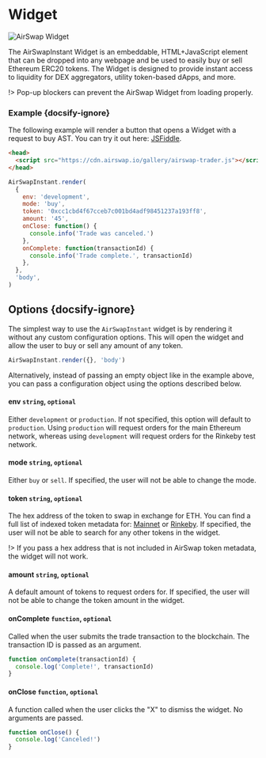 # Widget

![AirSwap Widget](../assets/dapps/widget.1.gif)

The AirSwapInstant Widget is an embeddable, HTML+JavaScript element that can be dropped into any webpage and be used to easily buy or sell Ethereum ERC20 tokens. The Widget is designed to provide instant access to liquidity for DEX aggregators, utility token-based dApps, and more.

!> Pop-up blockers can prevent the AirSwap Widget from loading properly.

### Example {docsify-ignore}

The following example will render a button that opens a Widget with a request to buy AST. You can try it out here: [JSFiddle](https://jsfiddle.net/ucra2tsq/).

```html
<head>
  <script src="https://cdn.airswap.io/gallery/airswap-trader.js"></script>
</head>
```

```js
AirSwapInstant.render(
  {
    env: 'development',
    mode: 'buy',
    token: '0xcc1cbd4f67cceb7c001bd4adf98451237a193ff8',
    amount: '45',
    onClose: function() {
      console.info('Trade was canceled.')
    },
    onComplete: function(transactionId) {
      console.info('Trade complete.', transactionId)
    },
  },
  'body',
)
```

## Options {docsify-ignore}

The simplest way to use the `AirSwapInstant` widget is by rendering it without any custom configuration options. This will open the widget and allow the user to buy or sell any amount of any token.

```js
AirSwapInstant.render({}, 'body')
```

Alternatively, instead of passing an empty object like in the example above, you can pass a configuration object using the options described below.

#### env `string`, `optional`

Either `development` or `production`. If not specified, this option will default to `production`. Using `production` will request orders for the main Ethereum network, whereas using `development` will request orders for the Rinkeby test network.

#### mode `string`, `optional`

Either `buy` or `sell`. If specified, the user will not be able to change the mode.

#### token `string`, `optional`

The hex address of the token to swap in exchange for ETH. You can find a full list of indexed token metadata for: [Mainnet](https://token-metadata.airswap.io/tokens) or [Rinkeby](https://token-metadata.airswap.io/rinkebyTokens). If specified, the user will not be able to search for any other tokens in the widget.

!> If you pass a hex address that is not included in AirSwap token metadata, the widget will not work.

#### amount `string`, `optional`

A default amount of tokens to request orders for. If specified, the user will not be able to change the token amount in the widget.

#### onComplete `function`, `optional`

Called when the user submits the trade transaction to the blockchain. The transaction ID is passed as an argument.

```js
function onComplete(transactionId) {
  console.log('Complete!', transactionId)
}
```

#### onClose `function`, `optional`

A function called when the user clicks the "X" to dismiss the widget. No arguments are passed.

```js
function onClose() {
  console.log('Canceled!')
}
```

<!-- Coming soon...

#### address `string`, `optional`

A fixed maker `address` to query a specific counterparty for orders. -->
